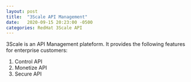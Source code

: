 ```yaml
---
layout: post
title:  "3Scale API Management"
date:   2020-09-15 20:23:00 -0500
categories: RedHat 3Scale API
---
```


3Scale is an API Management plateform. It provides the following features for enterprise customers:
1. Control API
2. Monetize API
3. Secure API
